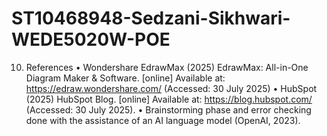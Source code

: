 # ST10468948-Sedzani-Sikhwari-WEDE5020W-POE
10.	References
•	Wondershare EdrawMax (2025) EdrawMax: All-in-One Diagram Maker & Software. [online] Available at: https://edraw.wondershare.com/ (Accessed: 30 July 2025)
•	HubSpot (2025) HubSpot Blog. [online] Available at: https://blog.hubspot.com/ (Accessed: 30 July 2025).
•	Brainstorming phase and error checking done with the assistance of an AI language model (OpenAI, 2023).
